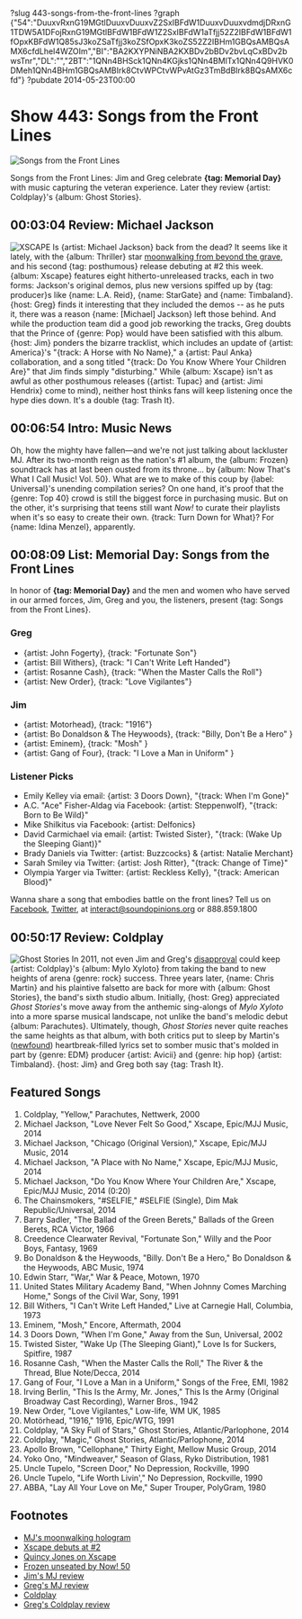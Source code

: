 ?slug 443-songs-from-the-front-lines
?graph {"54":"DuuxvRxnG19MGtlDuuxvDuuxvZ2SxIBFdW1DuuxvDuuxvdmdjDRxnG1TDW5A1DFojRxnG19MGtlBFdW1BFdW1Z2SxIBFdW1aTfjj52Z2IBFdW1BFdW1fOpxKBFdW1Q85sJ3koZSaTfjj3koZSfOpxK3koZS52Z2IBHm1GBQsAMBQsAMX6cfdLheI4WZOIm","BI":"BA2KXYPNiNBA2KXBDv2bBDv2bvLqCxBDv2bwsTnr","DL":"","2BT":"1QNn4BHSck1QNn4KGjks1QNn4BMlTx1QNn4Q9HVK0DMeh1QNn4BHm1GBQsAMBIrk8CtvWPCtvWPvAtGz3TmBdBIrk8BQsAMX6cfd"}
?pubdate 2014-05-23T00:00
# Show 443: Songs from the Front Lines

![Songs from the Front Lines](https://static.soundopinions.org/images/2014/frontlines_web.jpg)

Songs from the Front Lines: Jim and Greg celebrate **{tag: Memorial Day}** with music capturing the veteran experience. Later they review {artist: Coldplay}'s {album: Ghost Stories}. 

## 00:03:04 Review: Michael Jackson
![XSCAPE](https://static.soundopinions.org/assets/443/540.jpg)
Is {artist: Michael Jackson} back from the dead? It seems like it lately, with the {album: Thriller} star [moonwalking from beyond the grave](http://www.theverge.com/2014/5/18/5729866/michael-jackson-hologram-at-billboard-music-awards), and his second {tag: posthumous} release debuting at #2 this week. {album: Xscape} features eight hitherto-unreleased tracks, each in two forms: Jackson's original demos, plus new versions spiffed up by {tag: producer}s like {name: L.A. Reid}, {name: StarGate} and {name: Timbaland}. {host: Greg} finds it interesting that they included the demos -- as he puts it, there was a reason {name: [Michael] Jackson} left those behind. And while the production team did a good job reworking the tracks, Greg doubts that the Prince of {genre: Pop} would have been satisfied with this album. {host: Jim} ponders the bizarre tracklist, which includes an update of {artist: America}'s "{track: A Horse with No Name}," a {artist: Paul Anka} collaboration, and a song titled "{track: Do You Know Where Your Children Are}" that Jim finds simply "disturbing." While {album: Xscape} isn't as awful as other posthumous releases ({artist: Tupac} and {artist: Jimi Hendrix} come to mind), neither host thinks fans will keep listening once the hype dies down. It's a double {tag: Trash It}.

## 00:06:54 Intro: Music News
Oh, how the mighty have fallen—and we're not just talking about lackluster MJ. After its two-month reign as the nation's #1 album, the {album: Frozen} soundtrack has at last been ousted from its throne... by {album: Now That's What I Call Music! Vol. 50}. What are we to make of this coup by {label: Universal}'s unending compilation series? On one hand, it's proof that the {genre: Top 40} crowd is still the biggest force in purchasing music. But on the other, it's surprising that teens still want *Now!* to curate their playlists when it's so easy to create their own. {track: Turn Down for What}? For {name: Idina Menzel}, apparently.

## 00:08:09 List: Memorial Day: Songs from the Front Lines
In honor of **{tag: Memorial Day}** and the men and women who have served in our armed forces, Jim, Greg and you, the listeners, present {tag: Songs from the Front Lines}.

### Greg
- {artist: John Fogerty}, {track: "Fortunate Son"}
- {artist: Bill Withers}, {track: "I Can't Write Left Handed"}
- {artist: Rosanne Cash}, {track: "When the Master Calls the Roll"}
- {artist: New Order}, {track: "Love Vigilantes"}

### Jim
- {artist: Motorhead}, {track: "1916"}
- {artist: Bo Donaldson & The Heywoods}, {track: "Billy, Don't Be a Hero" }
- {artist: Eminem}, {track: "Mosh" }
- {artist: Gang of Four}, {track: "I Love a Man in Uniform" }

### Listener Picks
- Emily Kelley via email: {artist: 3 Doors Down}, "{track: When I'm Gone}"
- A.C. "Ace" Fisher-Aldag via Facebook: {artist: Steppenwolf}, "{track: Born to Be Wild}"
- Mike Shilkitus via Facebook: {artist: Delfonics}
- David Carmichael via email: {artist: Twisted Sister}, "{track: (Wake Up the Sleeping Giant)}"
- Brady Daniels via Twitter: {artist: Buzzcocks} & {artist: Natalie Merchant}
- Sarah Smiley via Twitter: {artist: Josh Ritter}, "{track: Change of Time}"
- Olympia Yarger via Twitter: {artist: Reckless Kelly}, "{track: American Blood}"

Wanna share a song that embodies battle on the front lines? Tell us on [Facebook](https://www.facebook.com/soundopinions), [Twitter](https://twitter.com/soundopinions‎), at interact@soundopinions.org or 888.859.1800


## 00:50:17 Review: Coldplay
![Ghost Stories](https://static.soundopinions.org/assets/443/2BT0.jpg)
In 2011, not even Jim and Greg's [disapproval](show/310/review/coldplay) could keep {artist: Coldplay}'s {album: Mylo Xyloto} from taking the band to new heights of arena {genre: rock} success. Three years later, {name: Chris Martin} and his plaintive falsetto are back for more with {album: Ghost Stories}, the band's sixth studio album. Initially, {host: Greg} appreciated *Ghost Stories*'s move away from the anthemic sing-alongs of *Mylo Xyloto* into a more sparse musical landscape, not unlike the band's melodic debut {album: Parachutes}. Ultimately, though, *Ghost Stories* never quite reaches the same heights as that album, with both critics put to sleep by Martin's ([newfound](http://www.independent.co.uk/news/people/chris-martin-on-gwyneth-paltrow-uncoupling-if-you-cant-open-yourself-up-you-cant-appreciate-the-wonder-inside-9295002.html)) heartbreak-filled lyrics set to somber music that's molded in part by {genre: EDM} producer {artist: Avicii} and {genre: hip hop} {artist: Timbaland}. {host: Jim} and Greg both say {tag: Trash It}. 


## Featured Songs
1. Coldplay, "Yellow," Parachutes, Nettwerk, 2000
1. Michael Jackson, "Love Never Felt So Good," Xscape, Epic/MJJ Music, 2014
1. Michael Jackson, "Chicago (Original Version)," Xscape, Epic/MJJ Music, 2014
1. Michael Jackson, "A Place with No Name," Xscape, Epic/MJJ Music, 2014
1. Michael Jackson, "Do You Know Where Your Children Are," Xscape, Epic/MJJ Music, 2014 (0:20)
1. The Chainsmokers, "#SELFIE," #SELFIE (Single), Dim Mak Republic/Universal, 2014
1. Barry Sadler, "The Ballad of the Green Berets," Ballads of the Green Berets, RCA Victor, 1966
1. Creedence Clearwater Revival, "Fortunate Son," Willy and the Poor Boys, Fantasy, 1969
1. Bo Donaldson & the Heywoods, "Billy. Don't Be a Hero," Bo Donaldson & the Heywoods, ABC Music, 1974
1. Edwin Starr, "War," War & Peace, Motown, 1970
1. United States Military Academy Band, "When Johnny Comes Marching Home," Songs of the Civil War, Sony, 1991
1. Bill Withers, "I Can't Write Left Handed," Live at Carnegie Hall, Columbia, 1973
1. Eminem, "Mosh," Encore, Aftermath, 2004
1. 3 Doors Down, "When I'm Gone," Away from the Sun, Universal, 2002
1. Twisted Sister, "Wake Up (The Sleeping Giant)," Love Is for Suckers, Spitfire, 1987
1. Rosanne Cash, "When the Master Calls the Roll," The River & the Thread, Blue Note/Decca, 2014
1. Gang of Four, "I Love a Man in a Uniform," Songs of the Free, EMI, 1982
1. Irving Berlin, "This Is the Army, Mr. Jones," This Is the Army (Original Broadway Cast Recording), Warner Bros., 1942
1. New Order, "Love Vigilantes," Low-life, WM UK, 1985
1. Motörhead, "1916," 1916, Epic/WTG, 1991
1. Coldplay, "A Sky Full of Stars," Ghost Stories, Atlantic/Parlophone, 2014
1. Coldplay, "Magic," Ghost Stories, Atlantic/Parlophone, 2014
1. Apollo Brown, "Cellophane," Thirty Eight, Mellow Music Group, 2014
1. Yoko Ono, "Mindweaver," Season of Glass, Ryko Distribution, 1981
1. Uncle Tupelo, "Screen Door," No Depression, Rockville, 1990
1. Uncle Tupelo, "Life Worth Livin'," No Depression, Rockville, 1990
1. ABBA, "Lay All Your Love on Me," Super Trouper, PolyGram, 1980

## Footnotes
- [MJ's moonwalking hologram](http://www.theverge.com/2014/5/18/5729866/michael-jackson-hologram-at-billboard-music-awards)
- [Xscape debuts at #2](http://www.billboard.com/articles/news/6092255/billboard-200-black-keys-michael-jackson-albums-rascal-flatts)
- [Quincy Jones on Xscape](http://www.rollingstone.com/music/news/thriller-producer-quincy-jones-calls-new-michael-jackson-a-cash-in-20140521?utm_source=dailynewsletter&utm_medium=email&utm_campaign=newsletter)
- [Frozen unseated by Now! 50](http://artsbeat.blogs.nytimes.com/2014/05/14/now-thats-what-i-call-music-ends-frozen-soundtracks-no-1-run/?_php=true&_type=blogs&_r=0)
- [Jim's MJ review](http://www.wbez.org/blogs/jim-derogatis/2014-05/michael-jackson-still-fretting-about-lost-children-110203)
- [Greg's MJ review](http://www.chicagotribune.com/entertainment/music/turnitup/ct-michael-jackson-xscape-review-20140512,0,4536683.column)
- [Coldplay](http://www.coldplay.com/)
- [Greg's Coldplay review](http://articles.chicagotribune.com/2014-05-19/entertainment/chi-coldplay-ghost-stories-album-review-20140519_1_coldplay-chris-martin-first-album)
